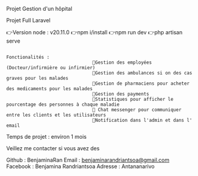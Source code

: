 Projet Gestion d'un hôpital 

Projet Full Laravel 

👉Version node : v20.11.0
👉npm i/install
👉npm run dev
👉php artisan serve

                                                                        Fonctionalités :
                                    🤞Gestion des employées (Docteur/infirmière ou infirmier)
                                    🤞Gestion des ambulances si on des cas graves pour les malades
                                    🤞Gestion de pharmaciens pour acheter des medicaments pour les malades
                                    🤞Gestion des payments
                                    🤞Statistiques pour afficher le pourcentage des personnes à chaque maladie
                                    🤞 Chat messenger pour communiquer entre les clients et les utilisateurs
                                    🤞Notification dans l'admin et dans l' email


Temps de projet : environ 1 mois

Veillez me contacter si vous avez des

Github : BenjaminaRan
Email : benjaminarandriantsoa@gmail.com  
Facebook : Benjamina Randriantsoa
Adresse : Antananarivo
